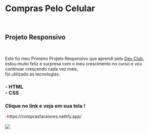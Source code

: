 <h1>Compras Pelo Celular </h1>
<br>
<h2> Projeto Responsivo </h2>
<br>
<p> Este foi meu Primeiro Projeto Responsivo que aprendi pelo <a href="https://rodolfomori.com.br/devclub">Dev Club</a>, <br>
estou muito feliz e surpresa com o meu crescimento no curso e vou continuar crescendo cada vez mais, <br>
foi  utilizado as tecnologias:</p>
<h3>
- HTML 
<br>
- CSS
</h3>
<h3>Clique no link e veja em sua tela !</h3>
-https://comprasfaceisres.netlify.app/
<br> 
<br>
<img src="https://github.com/user-attachments/assets/82e3c0e4-1f8c-4419-adf2-69451d52f065" />

